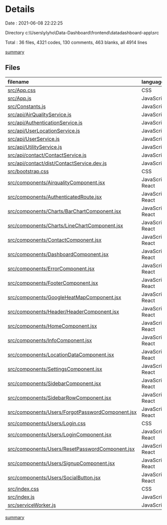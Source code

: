 # Details

Date : 2021-06-08 22:22:25

Directory c:\Users\ylyho\Data-Dashboard\frontend\datadashboard-app\src

Total : 36 files,  4321 codes, 130 comments, 463 blanks, all 4914 lines

[summary](results.md)

## Files
| filename | language | code | comment | blank | total |
| :--- | :--- | ---: | ---: | ---: | ---: |
| [src/App.css](/src/App.css) | CSS | 850 | 22 | 180 | 1,052 |
| [src/App.js](/src/App.js) | JavaScript | 70 | 0 | 3 | 73 |
| [src/Constants.js](/src/Constants.js) | JavaScript | 262 | 2 | 6 | 270 |
| [src/api/AirQualityService.js](/src/api/AirQualityService.js) | JavaScript | 23 | 0 | 6 | 29 |
| [src/api/AuthenticationService.js](/src/api/AuthenticationService.js) | JavaScript | 54 | 2 | 13 | 69 |
| [src/api/UserLocationService.js](/src/api/UserLocationService.js) | JavaScript | 9 | 0 | 3 | 12 |
| [src/api/UserService.js](/src/api/UserService.js) | JavaScript | 10 | 2 | 3 | 15 |
| [src/api/UtilityService.js](/src/api/UtilityService.js) | JavaScript | 11 | 0 | 2 | 13 |
| [src/api/contact/ContactService.js](/src/api/contact/ContactService.js) | JavaScript | 9 | 0 | 2 | 11 |
| [src/api/contact/dist/ContactService.dev.js](/src/api/contact/dist/ContactService.dev.js) | JavaScript | 34 | 1 | 12 | 47 |
| [src/bootstrap.css](/src/bootstrap.css) | CSS | 1 | 0 | 1 | 2 |
| [src/components/AirqualityComponent.jsx](/src/components/AirqualityComponent.jsx) | JavaScript React | 381 | 5 | 30 | 416 |
| [src/components/AuthenticatedRoute.jsx](/src/components/AuthenticatedRoute.jsx) | JavaScript React | 14 | 0 | 3 | 17 |
| [src/components/Charts/BarChartComponent.jsx](/src/components/Charts/BarChartComponent.jsx) | JavaScript React | 168 | 0 | 4 | 172 |
| [src/components/Charts/LineChartComponent.jsx](/src/components/Charts/LineChartComponent.jsx) | JavaScript React | 177 | 1 | 6 | 184 |
| [src/components/ContactComponent.jsx](/src/components/ContactComponent.jsx) | JavaScript React | 120 | 0 | 8 | 128 |
| [src/components/DashboardComponent.jsx](/src/components/DashboardComponent.jsx) | JavaScript React | 17 | 0 | 2 | 19 |
| [src/components/ErrorComponent.jsx](/src/components/ErrorComponent.jsx) | JavaScript React | 16 | 0 | 2 | 18 |
| [src/components/FooterComponent.jsx](/src/components/FooterComponent.jsx) | JavaScript React | 11 | 0 | 1 | 12 |
| [src/components/GoogleHeatMapComponent.jsx](/src/components/GoogleHeatMapComponent.jsx) | JavaScript React | 94 | 8 | 13 | 115 |
| [src/components/Header/HeaderComponent.jsx](/src/components/Header/HeaderComponent.jsx) | JavaScript React | 39 | 0 | 5 | 44 |
| [src/components/HomeComponent.jsx](/src/components/HomeComponent.jsx) | JavaScript React | 250 | 13 | 10 | 273 |
| [src/components/InfoComponent.jsx](/src/components/InfoComponent.jsx) | JavaScript React | 272 | 12 | 2 | 286 |
| [src/components/LocationDataComponent.jsx](/src/components/LocationDataComponent.jsx) | JavaScript React | 179 | 1 | 16 | 196 |
| [src/components/SettingsComponent.jsx](/src/components/SettingsComponent.jsx) | JavaScript React | 241 | 5 | 19 | 265 |
| [src/components/SidebarComponent.jsx](/src/components/SidebarComponent.jsx) | JavaScript React | 58 | 0 | 8 | 66 |
| [src/components/SidebarRowComponent.jsx](/src/components/SidebarRowComponent.jsx) | JavaScript React | 10 | 2 | 3 | 15 |
| [src/components/Users/ForgotPasswordComponent.jsx](/src/components/Users/ForgotPasswordComponent.jsx) | JavaScript React | 106 | 0 | 7 | 113 |
| [src/components/Users/Login.css](/src/components/Users/Login.css) | CSS | 186 | 6 | 41 | 233 |
| [src/components/Users/LoginComponent.jsx](/src/components/Users/LoginComponent.jsx) | JavaScript React | 189 | 1 | 12 | 202 |
| [src/components/Users/ResetPasswordComponent.jsx](/src/components/Users/ResetPasswordComponent.jsx) | JavaScript React | 139 | 0 | 7 | 146 |
| [src/components/Users/SignupComponent.jsx](/src/components/Users/SignupComponent.jsx) | JavaScript React | 204 | 0 | 13 | 217 |
| [src/components/Users/SocialButton.jsx](/src/components/Users/SocialButton.jsx) | JavaScript React | 13 | 0 | 3 | 16 |
| [src/index.css](/src/index.css) | CSS | 0 | 13 | 1 | 14 |
| [src/index.js](/src/index.js) | JavaScript | 12 | 3 | 3 | 18 |
| [src/serviceWorker.js](/src/serviceWorker.js) | JavaScript | 92 | 31 | 13 | 136 |

[summary](results.md)